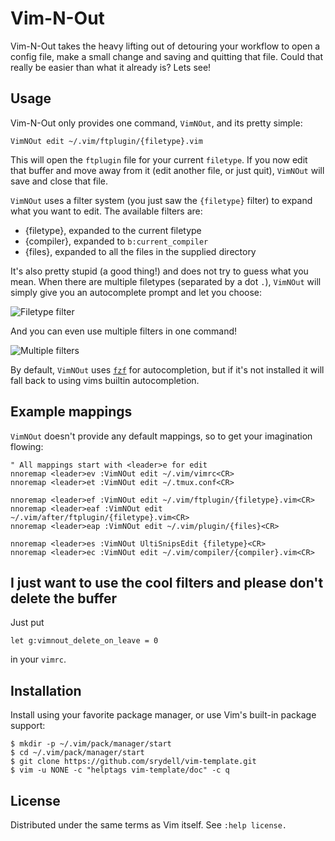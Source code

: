 # Vim-N-Out #

Vim-N-Out takes the heavy lifting out of detouring your workflow to open a config file, make a small change and saving and quitting that file. Could that really be easier than what it already is? Lets see!

## Usage ##

Vim-N-Out only provides one command, `VimNOut`, and its pretty simple:

```vim
VimNOut edit ~/.vim/ftplugin/{filetype}.vim
```

This will open the `ftplugin` file for your current `filetype`. If you now edit that buffer and move away from it (edit another file, or just quit), `VimNOut` will save and close that file.

`VimNOut` uses a filter system (you just saw the `{filetype}` filter) to expand what you want to edit. The available filters are:

* {filetype}, expanded to the current filetype
* {compiler}, expanded to `b:current_compiler`
* {files}, expanded to all the files in the supplied directory

It's also pretty stupid (a good thing!) and does not try to guess what you mean. When there are multiple filetypes (separated by a dot `.`), `VimNOut` will simply give you an autocomplete prompt and let you choose:

![Filetype filter](https://imgur.com/GzozKt0.png "Filetype filter")

And you can even use multiple filters in one command!

![Multiple filters](https://imgur.com/1ZWNmIm.png "Multiple filters")

By default, `VimNOut` uses [`fzf`](https://github.com/junegunn/fzf#as-vim-plugin) for autocompletion, but if it's not installed it will fall back to using vims builtin autocompletion.

## Example mappings ##

`VimNOut` doesn't provide any default mappings, so to get your imagination flowing:

```vim
" All mappings start with <leader>e for edit
nnoremap <leader>ev :VimNOut edit ~/.vim/vimrc<CR>
nnoremap <leader>et :VimNOut edit ~/.tmux.conf<CR>

nnoremap <leader>ef :VimNOut edit ~/.vim/ftplugin/{filetype}.vim<CR>
nnoremap <leader>eaf :VimNOut edit ~/.vim/after/ftplugin/{filetype}.vim<CR>
nnoremap <leader>eap :VimNOut edit ~/.vim/plugin/{files}<CR>

nnoremap <leader>es :VimNOut UltiSnipsEdit {filetype}<CR>
nnoremap <leader>ec :VimNOut edit ~/.vim/compiler/{compiler}.vim<CR>
```

## I just want to use the cool filters and please don't delete the buffer ##

Just put

```vim
let g:vimnout_delete_on_leave = 0
```

in your `vimrc`.

## Installation ##

Install using your favorite package manager, or use Vim's built-in package support:

```shell
$ mkdir -p ~/.vim/pack/manager/start
$ cd ~/.vim/pack/manager/start
$ git clone https://github.com/srydell/vim-template.git
$ vim -u NONE -c "helptags vim-template/doc" -c q
```

## License ##

Distributed under the same terms as Vim itself. See `:help license.`
